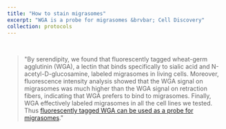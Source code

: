 ```yaml
---
title: "How to stain migrasomes"
excerpt: "WGA is a probe for migrasomes &brvbar; Cell Discovery"
collection: protocols
---
```


<br>

>"By serendipity, we found that fluorescently tagged wheat-germ agglutinin (WGA), a lectin that binds specifically to sialic acid and N-acetyl-D-glucosamine, labeled migrasomes in living cells. Moreover, fluorescence intensity analysis showed that the WGA signal on migrasomes was much higher than the WGA signal on retraction fibers, indicating that WGA prefers to bind to migrasomes. Finally, WGA effectively labeled migrasomes in all the cell lines we tested. Thus [fluorescently tagged WGA can be used as a probe for migrasomes](https://github.com/LiYuLab/figures-for-liyu-lab-page/raw/master/protocols/WGA%20is%20a%20probe%20for%20migrasomes.pdf)."